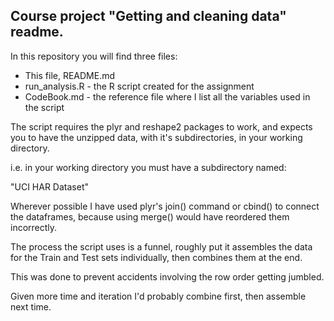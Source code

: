 ## Course project "Getting and cleaning data" readme.

In this repository you will find three files:

* This file, README.md
* run_analysis.R - the R script created for the assignment
* CodeBook.md - the reference file where I list all the variables used in the
  script

 The script requires the plyr and reshape2 packages to work, and expects
 you to have the unzipped data, with it's subdirectories, in your working
 directory.

i.e. in your working directory you must have a subdirectory named:

"UCI HAR Dataset"

Wherever possible I have used plyr's join() command or cbind() to connect the
dataframes, because using merge() would have reordered them incorrectly.

The process the script uses is a funnel, roughly put it assembles the data
for the Train and Test sets individually, then combines them at the end.

This was done to prevent accidents involving the row order getting jumbled.

Given more time and iteration I'd probably combine first, then assemble next time.
